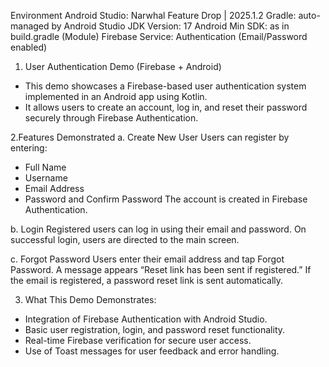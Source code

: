 Environment
Android Studio: Narwhal Feature Drop | 2025.1.2
Gradle: auto-managed by Android Studio
JDK Version: 17 
Android Min SDK: as in build.gradle (Module)
Firebase Service: Authentication (Email/Password enabled)

1. User Authentication Demo (Firebase + Android)
- This demo showcases a Firebase-based user authentication system implemented in an Android app using Kotlin.
- It allows users to create an account, log in, and reset their password securely through Firebase Authentication.


2.Features Demonstrated
a. Create New User
Users can register by entering:
- Full Name
- Username
- Email Address
- Password and Confirm Password
The account is created in Firebase Authentication.

b. Login
Registered users can log in using their email and password.
On successful login, users are directed to the main screen.

c. Forgot Password
Users enter their email address and tap Forgot Password.
A message appears “Reset link has been sent if registered.”
If the email is registered, a password reset link is sent automatically.


3. What This Demo Demonstrates:
- Integration of Firebase Authentication with Android Studio.
- Basic user registration, login, and password reset functionality.
- Real-time Firebase verification for secure user access.
- Use of Toast messages for user feedback and error handling.
